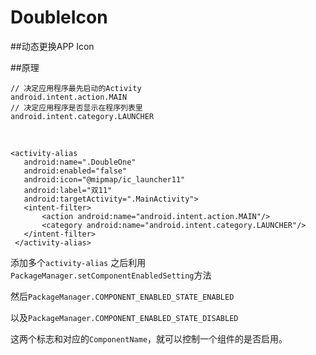 # DoubleIcon

##动态更换APP Icon

##原理

    
    // 决定应用程序最先启动的Activity 
    android.intent.action.MAIN  
    // 决定应用程序是否显示在程序列表里 
    android.intent.category.LAUNCHER
    
  
    <activity-alias
       android:name=".DoubleOne"
       android:enabled="false"
       android:icon="@mipmap/ic_launcher11"
       android:label="双11"
       android:targetActivity=".MainActivity">
       <intent-filter>
           <action android:name="android.intent.action.MAIN"/>
           <category android:name="android.intent.category.LAUNCHER"/>
       </intent-filter>
     </activity-alias> 

  添加多个`activity-alias` 之后利用`PackageManager.setComponentEnabledSetting`方法 
  
  然后`PackageManager.COMPONENT_ENABLED_STATE_ENABLED` 
  
  以及`PackageManager.COMPONENT_ENABLED_STATE_DISABLED` 
  
  这两个标志和对应的`ComponentName`，就可以控制一个组件的是否启用。
  
